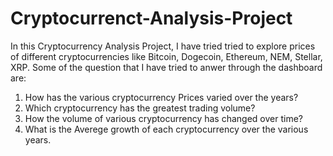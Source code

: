 # Cryptocurrenct-Analysis-Project

In this Cryptocurrency Analysis Project, I have tried tried to explore prices of different cryptocurrencies like Bitcoin, Dogecoin, Ethereum, NEM, Stellar, XRP.
Some of the question that I have tried to anwer through the dashboard are:
1. How has the various cryptocurrency Prices varied over the years?
2. Which cryptocurrency has the greatest trading volume?
3. How the volume of various cryptocurrency has changed over time?
4. What is the Averege growth of each cryptocurrency over the various years. 

